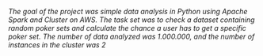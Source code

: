  *The goal of the project was simple data analysis in Python using Apache Spark and Cluster on AWS. The task set was to check a dataset containing random poker sets and calculate the chance a user has to get a specific poker set. The number of data analyzed was 1.000.000, and the number of instances in the cluster was 2* 

